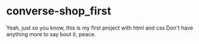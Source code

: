 # converse-shop_first
Yeah, just so you know, this is my first project with html and css
Don't have anything more to say bout it, peace.

